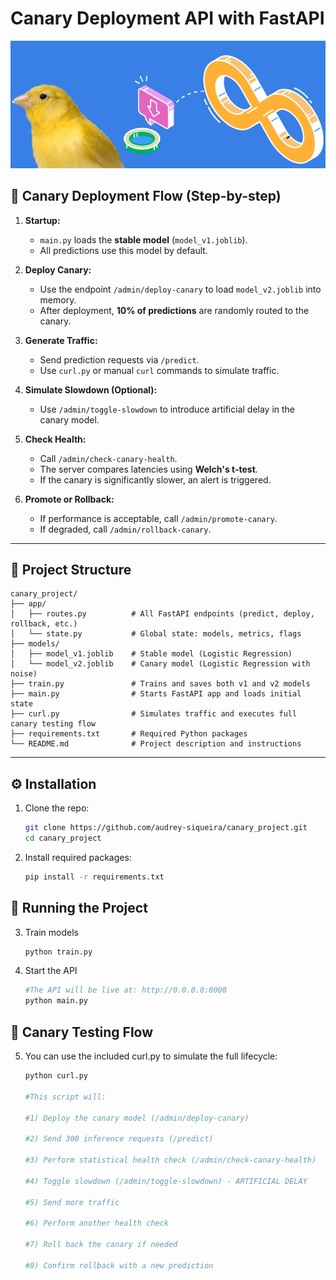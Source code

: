 # Canary Deployment API with FastAPI

![Architecture](image.png)


## 🔁 Canary Deployment Flow (Step-by-step)

1. **Startup:**
   - `main.py` loads the **stable model** (`model_v1.joblib`).
   - All predictions use this model by default.

2. **Deploy Canary:**
   - Use the endpoint `/admin/deploy-canary` to load `model_v2.joblib` into memory.
   - After deployment, **10% of predictions** are randomly routed to the canary.

3. **Generate Traffic:**
   - Send prediction requests via `/predict`.
   - Use `curl.py` or manual `curl` commands to simulate traffic.

4. **Simulate Slowdown (Optional):**
   - Use `/admin/toggle-slowdown` to introduce artificial delay in the canary model.

5. **Check Health:**
   - Call `/admin/check-canary-health`.
   - The server compares latencies using **Welch's t-test**.
   - If the canary is significantly slower, an alert is triggered.

6. **Promote or Rollback:**
   - If performance is acceptable, call `/admin/promote-canary`.
   - If degraded, call `/admin/rollback-canary`.


---


## 📁 Project Structure


```
canary_project/
├── app/
│   ├── routes.py          # All FastAPI endpoints (predict, deploy, rollback, etc.)
│   └── state.py           # Global state: models, metrics, flags
├── models/
│   ├── model_v1.joblib    # Stable model (Logistic Regression)
│   └── model_v2.joblib    # Canary model (Logistic Regression with noise)
├── train.py               # Trains and saves both v1 and v2 models
├── main.py                # Starts FastAPI app and loads initial state
├── curl.py                # Simulates traffic and executes full canary testing flow
├── requirements.txt       # Required Python packages
└── README.md              # Project description and instructions
```



---

## ⚙️ Installation

1. Clone the repo:
   ```bash
   git clone https://github.com/audrey-siqueira/canary_project.git
   cd canary_project

2. Install required packages:
   ```bash
   pip install -r requirements.txt


## 🚀 Running the Project
  
3. Train models
    ```bash
   python train.py
    
4. Start the API
   ```bash
   #The API will be live at: http://0.0.0.0:8000
   python main.py

## 🔁 Canary Testing Flow

5. You can use the included curl.py to simulate the full lifecycle:
   ```bash
   python curl.py

   #This script will:
   
   #1) Deploy the canary model (/admin/deploy-canary)
   
   #2) Send 300 inference requests (/predict)
   
   #3) Perform statistical health check (/admin/check-canary-health)
   
   #4) Toggle slowdown (/admin/toggle-slowdown) - ARTIFICIAL DELAY
   
   #5) Send more traffic
   
   #6) Perform another health check
   
   #7) Roll back the canary if needed
   
   #8) Confirm rollback with a new prediction
